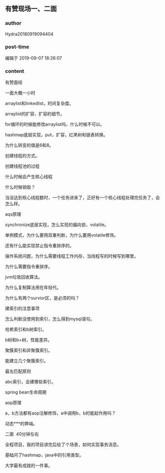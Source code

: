 ## 有赞现场一、二面
### author 
Hydra20180919094404
### post-time 

编辑于  2019-09-07 18:26:07
### content 
<div class="post-topic-des nc-post-content">
 <p>
  有赞面经
 </p>
 <p>
  一面大概一小时
 </p>
 <p>
  arraylist和linkedlist，时间复杂度。
 </p>
 <p>
  arraylist的扩容，扩容的细节。
 </p>
 <p>
  for循环的时候能修改arraylist吗，什么时候不可以。
 </p>
 <p>
  hashmap底层实现，put，扩容，红黑树和链表转换。
 </p>
 <p>
  为什么转变的值是6和8。
 </p>
 <p>
  创建线程的方式。
 </p>
 <p>
  创建线程池的过程
 </p>
 <p>
  什么时候会产生核心线程
 </p>
 <p>
  什么时候销毁？
 </p>
 <p>
  当没达到核心线程数时，一个任务进来了，正好有一个核心线程处理完任务了，会怎么样。
 </p>
 <p>
  aqs原理
 </p>
 <p>
  synchronize底层实现，怎么实现的偏向锁，volatile。
 </p>
 <p>
  单例模式，为什么要用双重判断，为什么要用volatile修饰。
 </p>
 <p>
  还有什么能实现禁止指令重排序的。
 </p>
 <p>
  操作系统问题，为什么需要线程工作内存，当线程写的时候写到哪里。
 </p>
 <p>
  为什么需要指令重排序。
 </p>
 <p>
  jvm垃圾回收算法。
 </p>
 <p>
  为什么复制算法用在年轻代。
 </p>
 <p>
  为什么有两个survior区，是必须的吗？
 </p>
 <p>
  建索引的注意事项
 </p>
 <p>
  怎么判断没使用到索引，怎么得到mysql语句。
 </p>
 <p>
  哈希索引和b树索引。
 </p>
 <p>
  b树和b+树，性能差异。
 </p>
 <p>
  聚簇索引和非聚簇索引。
 </p>
 <p>
  能建立几个聚簇索引。
 </p>
 <p>
  最左匹配原则
 </p>
 <p>
  abc索引，会建哪些索引。
 </p>
 <p>
  spring bean生命周期
 </p>
 <p>
  aop原理
 </p>
 <p>
  a，b方法都有aop注解修饰，a中调用b，b的能起作用吗？
 </p>
 <p>
  动态***的弊端。
 </p>
 <p>
  二面  40分钟左右
 </p>
 <p>
  全程项目，我的项目讲完后给了个场景，如何实现事务消息。
 </p>
 <p>
  基础问了hashmap，java中的引用类型。
 </p>
 <p>
  大学最有成就的一件事。
 </p>
</div>
